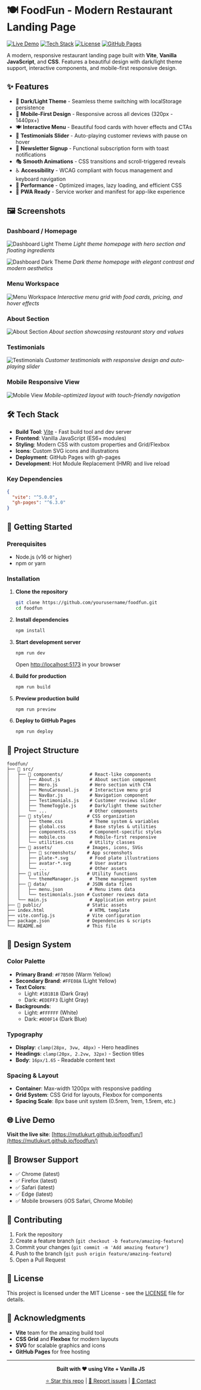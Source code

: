 # 🍽️ FoodFun - Modern Restaurant Landing Page

[![Live Demo](https://img.shields.io/badge/Live%20Demo-🌐%20View%20Site-blue)](https://mutlukurt.github.io/foodfun/)
[![Tech Stack](https://img.shields.io/badge/Tech%20Stack-Vite%20%2B%20Vanilla%20JS%20%2B%20CSS-orange)](https://vitejs.dev/)
[![License](https://img.shields.io/badge/License-MIT-green)](LICENSE)
[![GitHub Pages](https://img.shields.io/badge/GitHub%20Pages-✅%20Deployed-success)](https://pages.github.com/)

A modern, responsive restaurant landing page built with **Vite**, **Vanilla JavaScript**, and **CSS**. Features a beautiful design with dark/light theme support, interactive components, and mobile-first responsive design.

## ✨ Features

- 🎨 **Dark/Light Theme** - Seamless theme switching with localStorage persistence
- 📱 **Mobile-First Design** - Responsive across all devices (320px - 1440px+)
- 🍽️ **Interactive Menu** - Beautiful food cards with hover effects and CTAs
- 💬 **Testimonials Slider** - Auto-playing customer reviews with pause on hover
- 📧 **Newsletter Signup** - Functional subscription form with toast notifications
- 🎭 **Smooth Animations** - CSS transitions and scroll-triggered reveals
- ♿ **Accessibility** - WCAG compliant with focus management and keyboard navigation
- 🚀 **Performance** - Optimized images, lazy loading, and efficient CSS
- 📱 **PWA Ready** - Service worker and manifest for app-like experience

## 🖼️ Screenshots

### Dashboard / Homepage
![Dashboard Light Theme](./assets/screenshots/dashboard.png)
*Light theme homepage with hero section and floating ingredients*

![Dashboard Dark Theme](./assets/screenshots/dark-homepage-1755600108223.png)
*Dark theme homepage with elegant contrast and modern aesthetics*

### Menu Workspace
![Menu Workspace](./assets/screenshots/workspace.png)
*Interactive menu grid with food cards, pricing, and hover effects*

### About Section
![About Section](./assets/screenshots/about-section.png)
*About section showcasing restaurant story and values*

### Testimonials
![Testimonials](./assets/screenshots/testimonials.png)
*Customer testimonials with responsive design and auto-playing slider*

### Mobile Responsive View
![Mobile View](./assets/screenshots/mobile-view.png)
*Mobile-optimized layout with touch-friendly navigation*

## 🛠️ Tech Stack

- **Build Tool**: [Vite](https://vitejs.dev/) - Fast build tool and dev server
- **Frontend**: Vanilla JavaScript (ES6+ modules)
- **Styling**: Modern CSS with custom properties and Grid/Flexbox
- **Icons**: Custom SVG icons and illustrations
- **Deployment**: GitHub Pages with gh-pages
- **Development**: Hot Module Replacement (HMR) and live reload

### Key Dependencies
```json
{
  "vite": "^5.0.0",
  "gh-pages": "^6.3.0"
}
```

## 🚀 Getting Started

### Prerequisites
- Node.js (v16 or higher)
- npm or yarn

### Installation

1. **Clone the repository**
   ```bash
   git clone https://github.com/yourusername/foodfun.git
   cd foodfun
   ```

2. **Install dependencies**
   ```bash
   npm install
   ```

3. **Start development server**
   ```bash
   npm run dev
   ```
   Open [http://localhost:5173](http://localhost:5173) in your browser

4. **Build for production**
   ```bash
   npm run build
   ```

5. **Preview production build**
   ```bash
   npm run preview
   ```

6. **Deploy to GitHub Pages**
   ```bash
   npm run deploy
   ```

## 📁 Project Structure

```
foodfun/
├── 📁 src/
│   ├── 📁 components/          # React-like components
│   │   ├── About.js           # About section component
│   │   ├── Hero.js            # Hero section with CTA
│   │   ├── MenuCarousel.js    # Interactive menu grid
│   │   ├── NavBar.js          # Navigation component
│   │   ├── Testimonials.js    # Customer reviews slider
│   │   ├── ThemeToggle.js     # Dark/light theme switcher
│   │   └── ...                # Other components
│   ├── 📁 styles/             # CSS organization
│   │   ├── theme.css          # Theme system & variables
│   │   ├── global.css         # Base styles & utilities
│   │   ├── components.css     # Component-specific styles
│   │   ├── mobile.css         # Mobile-first responsive
│   │   └── utilities.css      # Utility classes
│   ├── 📁 assets/             # Images, icons, SVGs
│   │   ├── 📁 screenshots/    # App screenshots
│   │   ├── plate-*.svg        # Food plate illustrations
│   │   ├── avatar-*.svg       # User avatars
│   │   └── ...                # Other assets
│   ├── 📁 utils/              # Utility functions
│   │   └── themeManager.js    # Theme management system
│   ├── 📁 data/               # JSON data files
│   │   ├── menu.json          # Menu items data
│   │   └── testimonials.json # Customer reviews data
│   └── main.js                # Application entry point
├── 📁 public/                 # Static assets
├── index.html                 # HTML template
├── vite.config.js            # Vite configuration
├── package.json              # Dependencies & scripts
└── README.md                 # This file
```

## 🎨 Design System

### Color Palette
- **Primary Brand**: `#F7B500` (Warm Yellow)
- **Secondary Brand**: `#FFE08A` (Light Yellow)
- **Text Colors**: 
  - Light: `#1B1B1B` (Dark Gray)
  - Dark: `#EDEFF3` (Light Gray)
- **Backgrounds**:
  - Light: `#FFFFFF` (White)
  - Dark: `#0D0F14` (Dark Blue)

### Typography
- **Display**: `clamp(28px, 3vw, 48px)` - Hero headlines
- **Headings**: `clamp(20px, 2.2vw, 32px)` - Section titles
- **Body**: `16px/1.65` - Readable content text

### Spacing & Layout
- **Container**: Max-width 1200px with responsive padding
- **Grid System**: CSS Grid for layouts, Flexbox for components
- **Spacing Scale**: 8px base unit system (0.5rem, 1rem, 1.5rem, etc.)

## 🌐 Live Demo

**Visit the live site**: [https://mutlukurt.github.io/foodfun/](https://mutlukurt.github.io/foodfun/)

## 📱 Browser Support

- ✅ Chrome (latest)
- ✅ Firefox (latest)
- ✅ Safari (latest)
- ✅ Edge (latest)
- ✅ Mobile browsers (iOS Safari, Chrome Mobile)

## 🤝 Contributing

1. Fork the repository
2. Create a feature branch (`git checkout -b feature/amazing-feature`)
3. Commit your changes (`git commit -m 'Add amazing feature'`)
4. Push to the branch (`git push origin feature/amazing-feature`)
5. Open a Pull Request

## 📄 License

This project is licensed under the MIT License - see the [LICENSE](LICENSE) file for details.

## 🙏 Acknowledgments

- **Vite** team for the amazing build tool
- **CSS Grid** and **Flexbox** for modern layouts
- **SVG** for scalable graphics and icons
- **GitHub Pages** for free hosting

---

<div align="center">

**Built with ❤️ using Vite + Vanilla JS**

[⭐ Star this repo](https://github.com/yourusername/foodfun) | [🐛 Report issues](https://github.com/yourusername/foodfun/issues) | [📧 Contact](mailto:your-email@example.com)

</div>
